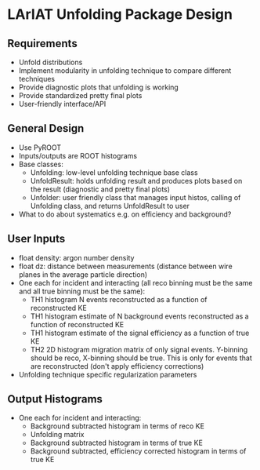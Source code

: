 LArIAT Unfolding Package Design
===============================

Requirements
------------

- Unfold distributions
- Implement modularity in unfolding technique to compare different techniques
- Provide diagnostic plots that unfolding is working
- Provide standardized pretty final plots
- User-friendly interface/API

General Design
--------------

- Use PyROOT
- Inputs/outputs are ROOT histograms
- Base classes:
  - Unfolding: low-level unfolding technique base class
  - UnfoldResult: holds unfolding result and produces plots based on the result (diagnostic and pretty final plots)
  - Unfolder: user friendly class that manages input histos, calling of Unfolding class, and returns UnfoldResult to user
- What to do about systematics e.g. on efficiency and background?

User Inputs
-----------

- float density: argon number density
- float dz: distance between measurements (distance between wire planes in the average particle direction)
- One each for incident and interacting (all reco binning must be the same and all true binning must be the same):
  - TH1 histogram N events reconstructed as a function of reconstructed KE
  - TH1 histogram estimate of N background events reconstructed as a function of reconstructed KE
  - TH1 histogram estimate of the signal efficiency as a function of true KE
  - TH2 2D histogram migration matrix of only signal events. Y-binning should be reco, X-binning should be true. This is only for events that are reconstructed (don't apply efficiency corrections)
- Unfolding technique specific regularization parameters

Output Histograms
-----------------

- One each for incident and interacting:
  - Background subtracted histogram in terms of reco KE
  - Unfolding matrix
  - Background subtracted histogram in terms of true KE
  - Background subtracted, efficiency corrected histogram in terms of true KE
